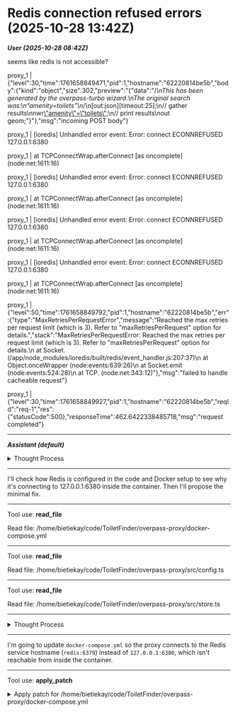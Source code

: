 <!-- Generated by SpecStory -->

<!-- cursor Session cedfa5bb-0ff6-444f-a152-51ad7d7f56c8 (2025-10-28 13:42Z) -->

# Redis connection refused errors (2025-10-28 13:42Z)

_**User (2025-10-28 08:42Z)**_

seems like redis is not accessible? 



proxy_1  | {"level":30,"time":1761658849471,"pid":1,"hostname":"62220814be5b","body":{"kind":"object","size":302,"preview":"{\"data\":\"/*\\nThis has been generated by the overpass-turbo wizard.\\nThe original search was:\\n“amenity=toilets”\\n*/\\n[out:json][timeout:25];\\n// gather results\\nnwr[\\\"amenity\\\"=\\\"toilets\\\"](22.411028521558706,112.64281675075729,23.347299312167785,113.96804258083542);\\n// print results\\nout geom;\"}"},"msg":"incoming POST body"}

proxy_1  | [ioredis] Unhandled error event: Error: connect ECONNREFUSED 127.0.0.1:6380

proxy_1  |     at TCPConnectWrap.afterConnect [as oncomplete] (node:net:1611:16)

proxy_1  | [ioredis] Unhandled error event: Error: connect ECONNREFUSED 127.0.0.1:6380

proxy_1  |     at TCPConnectWrap.afterConnect [as oncomplete] (node:net:1611:16)

proxy_1  | [ioredis] Unhandled error event: Error: connect ECONNREFUSED 127.0.0.1:6380

proxy_1  |     at TCPConnectWrap.afterConnect [as oncomplete] (node:net:1611:16)

proxy_1  | [ioredis] Unhandled error event: Error: connect ECONNREFUSED 127.0.0.1:6380

proxy_1  |     at TCPConnectWrap.afterConnect [as oncomplete] (node:net:1611:16)

proxy_1  | {"level":50,"time":1761658849792,"pid":1,"hostname":"62220814be5b","err":{"type":"MaxRetriesPerRequestError","message":"Reached the max retries per request limit (which is 3). Refer to \"maxRetriesPerRequest\" option for details.","stack":"MaxRetriesPerRequestError: Reached the max retries per request limit (which is 3). Refer to \"maxRetriesPerRequest\" option for details.\n    at Socket.<anonymous> (/app/node_modules/ioredis/built/redis/event_handler.js:207:37)\n    at Object.onceWrapper (node:events:639:26)\n    at Socket.emit (node:events:524:28)\n    at TCP.<anonymous> (node:net:343:12)"},"msg":"failed to handle cacheable request"}

proxy_1  | {"level":30,"time":1761658849927,"pid":1,"hostname":"62220814be5b","reqId":"req-1","res":{"statusCode":500},"responseTime":462.6422338485718,"msg":"request completed"}



---

_**Assistant (default)**_

<think><details><summary>Thought Process</summary>**Diagnosing Redis Connection**

I need to figure out the Redis connection in Docker Compose. It seems likely that the service is running on port 6379, not 6380, and the address 127.0.0.1 isn't accessible from inside the container. I want to check the config.ts for reading environment variables, and I'll review the docker-compose.yml and README files. This will involve multiple steps, but they're manageable. I won't need a todo list for this. I'll provide a status update after checking those files.</details></think>

---

I'll check how Redis is configured in the code and Docker setup to see why it's connecting to 127.0.0.1:6380 inside the container. Then I'll propose the minimal fix.

---

Tool use: **read_file**

Read file: /home/bietiekay/code/ToiletFinder/overpass-proxy/docker-compose.yml

---

Tool use: **read_file**

Read file: /home/bietiekay/code/ToiletFinder/overpass-proxy/src/config.ts

---

Tool use: **read_file**

Read file: /home/bietiekay/code/ToiletFinder/overpass-proxy/src/store.ts

---

<think><details><summary>Thought Process</summary>**Evaluating docker-compose setup**

I'm looking at the docker-compose setup where REDIS_URL is configured as redis://127.0.0.1:6380. However, inside the container, 127.0.0.1 refers to itself and not the host. I need to use the service name redis:6379; the default config is redis://redis:6379. I should change the docker-compose environment or drop the variable entirely. I'll document this in the README, and since this is a small edit, I should still follow up with the todo tool. I must also propose rebuilding the containers afterward.
**Implementing docker-compose changes**

I’m thinking of suggesting a command for the user to run, specifically `docker compose up --build -d`. But what if they already have it running? To be safe, I should update the compose file and instruct them to recreate it instead. I'll use `edit_file/apply_patch` to modify the REDIS_URL variable to reflect the service. I could also add `depends_on`, which is already present. After making the change, I’ll advise the user to restart the service and keep them informed with status updates before and after the edit.</details></think>

---

I'm going to update `docker-compose.yml` so the proxy connects to the Redis service hostname (`redis:6379`) instead of `127.0.0.1:6380`, which isn't reachable from inside the container.

---

Tool use: **apply_patch**

<details>
        <summary>Apply patch for /home/bietiekay/code/ToiletFinder/overpass-proxy/docker-compose.yml</summary>
      

```diff
*** Begin Patch
*** Update File: /home/bietiekay/code/ToiletFinder/overpass-proxy/docker-compose.yml
@@
     environment:
       PORT: 8080
       UPSTREAM_URL: https://overpass.miataru.com/api/interpreter
-      REDIS_URL: redis://127.0.0.1:6380
+      REDIS_URL: redis://redis:6379
*** End Patch
```

---

<think><details><summary>Thought Process</summary>**Updating Docker Compose**

I’ve edited the docker-compose environment and need to look into the README instructions and possibly the Dockerfile, though it seems like a minimal fix. I should suggest running `docker compose up --build`. For this, I’ll provide a brief status update since we've made an edit, but there's no need for a todo. The docker-compose file isn't linted, so I'll propose a rebuild command like `docker compose up -d --build`, ensuring port mapping for Redis remains intact. I’ll summarize these changes concisely.
**Outlining Next Steps**

I’ve made a code edit, and rather than dumping code, I used `apply_patch`. Now I need to provide a brief outline of the next steps. It’s important to keep this concise and clear for anyone who needs to follow along. I want to make sure they understand what changes were made and what actions they need to take next. Keeping it straightforward will help everyone stay on the same page moving forward!</details></think>

---

- I see the container is trying to reach Redis at 127.0.0.1:6380, which won’t work from inside the `proxy` container. I updated `docker-compose.yml` so `REDIS_URL` points to the Docker service hostname `redis:6379`.

Next, rebuild and restart the stack:
```bash
docker compose down && docker compose up -d --build
```

If you still want Redis exposed on the host at 6380, the existing port mapping is fine; the proxy will now connect internally to `redis:6379`.

- Changed `docker-compose.yml`: `REDIS_URL` now `redis://redis:6379` so the `proxy` reaches the `redis` service correctly inside Docker.

---

_**User (2025-10-28 08:42Z)**_

the issue is that there is already another container running on this port of redis 6379 - 

---

_**Assistant (default)**_

<think><details><summary>Thought Process</summary>**Resolving Docker Port Conflicts**

I need to adjust the docker-compose to prevent port conflicts. Right now, the redis service is set up to expose port mapping for the host, which is working fine. However, if another container is binding to port 6379 on the host, we could run into trouble. It looks like the other container is using the same hostname and port. I need to check if there’s a second redis container in the same network setup that's causing this issue.
**Analyzing Redis Connection Issues**

The proxy connects to the redis service on port 6379 within its own compose network, which shouldn't cause conflicts. However, if someone runs the proxy without the redis service in that network, it might try to resolve the hostname externally, leading to issues. A possible solution is to parameterize the internal redis port to 6380, allowing the redis container to listen there instead. Since compose maps the redis service to host port 6380, the conflict may come from another container binding to port 6379 within the docker network, but that shouldn't affect our setup.
**Clarifying Redis Connection Setup**

It sounds like there might be another redis instance running on the same network, which could be causing confusion due to identical container names or ports. A simple fix would be to rename the service to `overpass-redis` and update the REDIS_URL to point to `redis://overpass-redis:6379`. The compose file usually isolates services, but if they're running a standalone Redis on the host, they'd need to adjust the REDIS_URL accordingly. However, using `127.0.0.1` within a container refers to the container itself, not the host. They could use `host.docker.internal` for Mac/Win or configure Linux accordingly.
**Providing Docker Solutions**

The good news is that Docker isolates ports, meaning conflicts mainly occur on the host. If there are concerns, renaming the service could help. I see two options: 

1. Keep the internal port 6379 and change the service name if there's a clash.
2. If the proxy needs to connect to an external Redis instance, update the REDIS_URL to `redis://host.docker.internal:6379` and add `extra_hosts` for Linux configurations. 

Since the user likely prefers using the existing Redis instead of launching another, let's suggest both options and implement the user's choice while following the instructions to keep moving until we resolve the issue.
**Clarifying Redis Configuration**

I think we can go ahead using the internal service while giving it a unique name to prevent any confusion. The current compose setup already maps the host port to 6380, which avoids conflicts, so there shouldn’t be a problem. I’ll explain that Docker is isolated, with the internal redis being at `redis:6379` and the host binding at `127.0.0.1:6380`. If the user wants to use their existing Redis on port 6379, they can set the REDIS_URL to `redis://host.docker.internal:6379`, add extra_hosts for Linux, and remove the redis service if needed.</details></think>

---

- Inside Docker, port 6379 is internal to each Redis container and doesn’t conflict with other stacks. Your compose already exposes Redis on the host as 6380, so it won’t clash with a different host Redis on 6379. The proxy will talk to `redis:6379` over the internal network, which is fine.

If you want the proxy to use your existing host Redis on 6379 instead of the bundled one:
- Change the env and add host mapping (Linux):
```yaml
services:
  proxy:
    environment:
      PORT: 8080
      UPSTREAM_URL: https://overpass.miataru.com/api/interpreter
      REDIS_URL: redis://host.docker.internal:6379
    extra_hosts:
      - host.docker.internal:host-gateway
# Remove the `redis:` service block entirely
```
Then:
```bash
docker compose down && docker compose up -d --build
```

Otherwise, keep the current setup; just rebuild after the `REDIS_URL` fix and you’ll be good.

---

